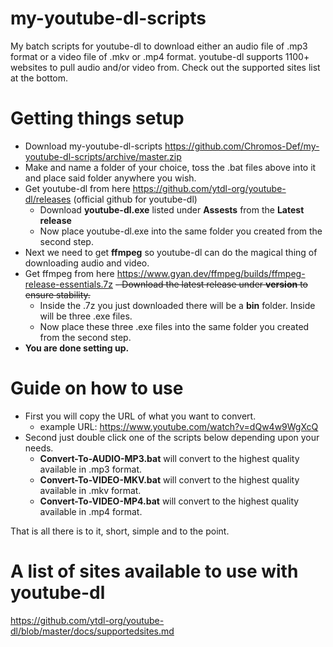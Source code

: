 # my-youtube-dl-scripts
My batch scripts for youtube-dl to download either an audio file of .mp3 format or a video file of .mkv or .mp4 format.
youtube-dl supports 1100+ websites to pull audio and/or video from. Check out the supported sites list at the bottom.

# Getting things setup
- Download my-youtube-dl-scripts https://github.com/Chromos-Def/my-youtube-dl-scripts/archive/master.zip
- Make and name a folder of your choice, toss the .bat files above into it and place said folder anywhere you wish.
- Get youtube-dl from here https://github.com/ytdl-org/youtube-dl/releases (official github for youtube-dl)
     - Download **youtube-dl.exe** listed under **Assests** from the **Latest release**
     - Now place youtube-dl.exe into the same folder you created from the second step.
- Next we need to get **ffmpeg** so youtube-dl can do the magical thing of downloading audio and video.
- Get ffmpeg from here https://www.gyan.dev/ffmpeg/builds/ffmpeg-release-essentials.7z
     ~~- Download the latest release under **version** to ensure stability.~~
     - Inside the .7z you just downloaded there will be a **bin** folder. Inside will be three .exe files.
     - Now place these three .exe files into the same folder you created from the second step.
- **You are done setting up.**

# Guide on how to use
- First you will copy the URL of what you want to convert.
     -  example URL: https://www.youtube.com/watch?v=dQw4w9WgXcQ
- Second just double click one of the scripts below depending upon your needs.
     - **Convert-To-AUDIO-MP3.bat** will convert to the highest quality available in .mp3 format.
     - **Convert-To-VIDEO-MKV.bat** will convert to the highest quality available in .mkv format.
     - **Convert-To-VIDEO-MP4.bat** will convert to the highest quality available in .mp4 format.

That is all there is to it, short, simple and to the point.

# A list of sites available to use with youtube-dl
https://github.com/ytdl-org/youtube-dl/blob/master/docs/supportedsites.md

